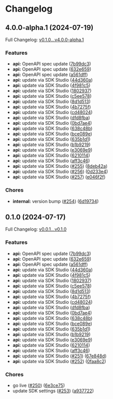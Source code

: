 # Changelog

## 4.0.0-alpha.1 (2024-07-19)

Full Changelog: [v0.1.0...v4.0.0-alpha.1](https://github.com/intercom/python-intercom/compare/v0.1.0...v4.0.0-alpha.1)

### Features

* **api:** OpenAPI spec update ([7b99dc3](https://github.com/intercom/python-intercom/commit/7b99dc3ea6ce3c61845510a06f313624d92db628))
* **api:** OpenAPI spec update ([632e659](https://github.com/intercom/python-intercom/commit/632e659f6a0694e1c262e77d8a1da664e67488fa))
* **api:** OpenAPI spec update ([a561dff](https://github.com/intercom/python-intercom/commit/a561dffa1225722412e78890ea2668f58a3d6aa9))
* **api:** update via SDK Studio ([44d360a](https://github.com/intercom/python-intercom/commit/44d360a2e477e2e3cbc2441a2f1ef6dae51e6331))
* **api:** update via SDK Studio ([4f981c5](https://github.com/intercom/python-intercom/commit/4f981c5818eb35a61bcd98952c30322cce6b4e77))
* **api:** update via SDK Studio ([1802937](https://github.com/intercom/python-intercom/commit/1802937e0c6c1366861f4d54d62335b132a6aca8))
* **api:** update via SDK Studio ([c5ee578](https://github.com/intercom/python-intercom/commit/c5ee5781b766f90017b9e40e040dc6ee4010b403))
* **api:** update via SDK Studio ([8d1d513](https://github.com/intercom/python-intercom/commit/8d1d5135cd2ad5a9e92116611e42e5ce471e4c55))
* **api:** update via SDK Studio ([4b7275f](https://github.com/intercom/python-intercom/commit/4b7275faddb82e20d8beb21ad5d1edf8d1ff4e39))
* **api:** update via SDK Studio ([cd48024](https://github.com/intercom/python-intercom/commit/cd480246a573bc08a1cc1182a318f1b3a3b6d709))
* **api:** update via SDK Studio ([dfd8fba](https://github.com/intercom/python-intercom/commit/dfd8fbaea39b1e55b22ee632f7558e96a349e473))
* **api:** update via SDK Studio ([0bd7ae4](https://github.com/intercom/python-intercom/commit/0bd7ae43a2ecfb9f6a190e50a72a139e772a279f))
* **api:** update via SDK Studio ([638c48b](https://github.com/intercom/python-intercom/commit/638c48b6b6aa01b49232d89b8a8e8509055fc062))
* **api:** update via SDK Studio ([bce089e](https://github.com/intercom/python-intercom/commit/bce089efbaf0406130d1ded51c15b752f332bc94))
* **api:** update via SDK Studio ([635b1d1](https://github.com/intercom/python-intercom/commit/635b1d18a40f730ab28529301297a809e1c9d5dc))
* **api:** update via SDK Studio ([b1b9219](https://github.com/intercom/python-intercom/commit/b1b92197c2758c1f121f52cf636033c4b9ba6f42))
* **api:** update via SDK Studio ([e3069e9](https://github.com/intercom/python-intercom/commit/e3069e903f7188941c2a6f69a982bf6e49a04313))
* **api:** update via SDK Studio ([6210114](https://github.com/intercom/python-intercom/commit/62101148adf4ecf0b5aeea53b110feaaba296ede))
* **api:** update via SDK Studio ([aff3c46](https://github.com/intercom/python-intercom/commit/aff3c46f12717bee8bc2a662cd99f34c73e959af))
* **api:** update via SDK Studio ([#255](https://github.com/intercom/python-intercom/issues/255)) ([8deb42a](https://github.com/intercom/python-intercom/commit/8deb42ab24714983c947bdef4efef870daaec3fc))
* **api:** update via SDK Studio ([#256](https://github.com/intercom/python-intercom/issues/256)) ([0d233e4](https://github.com/intercom/python-intercom/commit/0d233e4dbe68cb7c248482730102077e0db7de08))
* **api:** update via SDK Studio ([#257](https://github.com/intercom/python-intercom/issues/257)) ([e046f2f](https://github.com/intercom/python-intercom/commit/e046f2fd31706c3cb6c2b94e57d712a4f3323fc6))


### Chores

* **internal:** version bump ([#254](https://github.com/intercom/python-intercom/issues/254)) ([6d19734](https://github.com/intercom/python-intercom/commit/6d197342dd213266ed131ed30aba33ef2f8840b7))

## 0.1.0 (2024-07-17)

Full Changelog: [v0.0.1...v0.1.0](https://github.com/intercom/python-intercom/compare/v0.0.1...v0.1.0)

### Features

* **api:** OpenAPI spec update ([7b99dc3](https://github.com/intercom/python-intercom/commit/7b99dc3ea6ce3c61845510a06f313624d92db628))
* **api:** OpenAPI spec update ([632e659](https://github.com/intercom/python-intercom/commit/632e659f6a0694e1c262e77d8a1da664e67488fa))
* **api:** OpenAPI spec update ([a561dff](https://github.com/intercom/python-intercom/commit/a561dffa1225722412e78890ea2668f58a3d6aa9))
* **api:** update via SDK Studio ([44d360a](https://github.com/intercom/python-intercom/commit/44d360a2e477e2e3cbc2441a2f1ef6dae51e6331))
* **api:** update via SDK Studio ([4f981c5](https://github.com/intercom/python-intercom/commit/4f981c5818eb35a61bcd98952c30322cce6b4e77))
* **api:** update via SDK Studio ([1802937](https://github.com/intercom/python-intercom/commit/1802937e0c6c1366861f4d54d62335b132a6aca8))
* **api:** update via SDK Studio ([c5ee578](https://github.com/intercom/python-intercom/commit/c5ee5781b766f90017b9e40e040dc6ee4010b403))
* **api:** update via SDK Studio ([8d1d513](https://github.com/intercom/python-intercom/commit/8d1d5135cd2ad5a9e92116611e42e5ce471e4c55))
* **api:** update via SDK Studio ([4b7275f](https://github.com/intercom/python-intercom/commit/4b7275faddb82e20d8beb21ad5d1edf8d1ff4e39))
* **api:** update via SDK Studio ([cd48024](https://github.com/intercom/python-intercom/commit/cd480246a573bc08a1cc1182a318f1b3a3b6d709))
* **api:** update via SDK Studio ([dfd8fba](https://github.com/intercom/python-intercom/commit/dfd8fbaea39b1e55b22ee632f7558e96a349e473))
* **api:** update via SDK Studio ([0bd7ae4](https://github.com/intercom/python-intercom/commit/0bd7ae43a2ecfb9f6a190e50a72a139e772a279f))
* **api:** update via SDK Studio ([638c48b](https://github.com/intercom/python-intercom/commit/638c48b6b6aa01b49232d89b8a8e8509055fc062))
* **api:** update via SDK Studio ([bce089e](https://github.com/intercom/python-intercom/commit/bce089efbaf0406130d1ded51c15b752f332bc94))
* **api:** update via SDK Studio ([635b1d1](https://github.com/intercom/python-intercom/commit/635b1d18a40f730ab28529301297a809e1c9d5dc))
* **api:** update via SDK Studio ([b1b9219](https://github.com/intercom/python-intercom/commit/b1b92197c2758c1f121f52cf636033c4b9ba6f42))
* **api:** update via SDK Studio ([e3069e9](https://github.com/intercom/python-intercom/commit/e3069e903f7188941c2a6f69a982bf6e49a04313))
* **api:** update via SDK Studio ([6210114](https://github.com/intercom/python-intercom/commit/62101148adf4ecf0b5aeea53b110feaaba296ede))
* **api:** update via SDK Studio ([aff3c46](https://github.com/intercom/python-intercom/commit/aff3c46f12717bee8bc2a662cd99f34c73e959af))
* **api:** update via SDK Studio ([#251](https://github.com/intercom/python-intercom/issues/251)) ([67e848d](https://github.com/intercom/python-intercom/commit/67e848dfa7681cf197fab68a74d492b6b8f35c39))
* **api:** update via SDK Studio ([#252](https://github.com/intercom/python-intercom/issues/252)) ([0faa8c2](https://github.com/intercom/python-intercom/commit/0faa8c2b3d4557242e1f2ee5dd86bd3c60e11fb7))


### Chores

* go live ([#250](https://github.com/intercom/python-intercom/issues/250)) ([6e3ce75](https://github.com/intercom/python-intercom/commit/6e3ce753e0578fb82d79c77fd4f3dd1184839b4d))
* update SDK settings ([#253](https://github.com/intercom/python-intercom/issues/253)) ([a937722](https://github.com/intercom/python-intercom/commit/a9377223662206e95044d70d44e6f76307204c0d))
